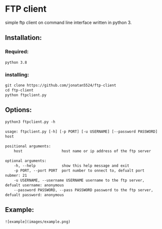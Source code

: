 # FTP client

simple ftp client on command line interface written in python 3.

## Installation:

### Required:

	python 3.8

###	installing:
	
	git clone https://github.com/jonatan5524/ftp-client
	cd ftp-client
	python ftpclient.py

## Options:
	
	python3 ftpclient.py -h
	
	usage: ftpclient.py [-h] [-p PORT] [-u USERNAME] [--password PASSWORD] host

	positional arguments:
		host                  host name or ip address of the ftp server

	optional arguments:
		-h, --help            show this help message and exit
		-p PORT, --port PORT  port number to onnect to, defualt port nubmer: 21
		-u USERNAME, --username USERNAME username to the ftp server, defualt username: anonymous
		--password PASSWORD, --pass PASSWORD password to the ftp server, defualt password: anonymous

## Example:

	![example](images/example.png)
	